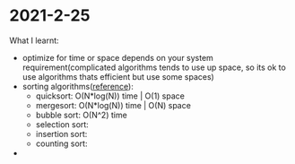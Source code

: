 # 2021-2-25

What I learnt:
- optimize for time or space depends on your system requirement(complicated algorithms tends to use up space, so its ok to use algorithms thats efficient but use some spaces)
- sorting algorithms([reference](https://www.quora.com/What-is-the-fastest-sorting-algorithm)):
    - quicksort: O(N*log(N)) time | O(1) space
    - mergesort: O(N*log(N)) time | O(N) space
    - bubble sort: O(N^2) time
    - selection sort:
    - insertion sort:
    - counting sort:
- 
